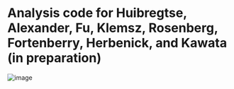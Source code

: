 # Analysis code for Huibregtse, Alexander, Fu, Klemsz, Rosenberg, Fortenberry, Herbenick, and Kawata (in preparation)
![image](https://github.com/meganhuibregtse/partneredstrangulation-biomarkers/assets/114030237/e8efccf2-4e8d-4e34-a1ce-e0c0e1174e2c)

